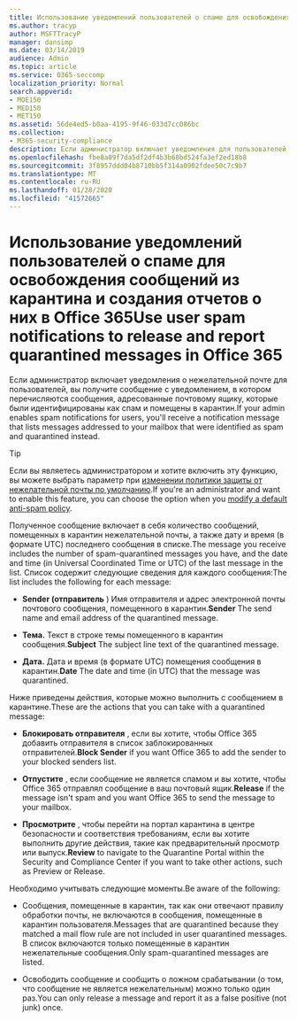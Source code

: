 ```yaml
---
title: Использование уведомлений пользователей о спаме для освобождения сообщений из карантина и создания отчетов о них в Office 365
ms.author: tracyp
author: MSFTTracyP
manager: dansimp
ms.date: 03/14/2019
audience: Admin
ms.topic: article
ms.service: O365-seccomp
localization_priority: Normal
search.appverid:
- MOE150
- MED150
- MET150
ms.assetid: 56de4ed5-b0aa-4195-9f46-033d7cc086bc
ms.collection:
- M365-security-compliance
description: Если администратор включает уведомления для пользователей, вы получите сообщение с уведомлением о том, что сообщения, отправленные в ваш почтовый ящик, были идентифицированы как спам, массовые или фишинговые сообщения. Вы можете отпустить или отправить отчет о сообщениях после получения уведомления.
ms.openlocfilehash: fbe8a09f7da5df2df4b3b68bd524fa3ef2ed18b8
ms.sourcegitcommit: 3f8957ddd04b8710bb5f314a0902fdee50c7c9b7
ms.translationtype: MT
ms.contentlocale: ru-RU
ms.lasthandoff: 01/28/2020
ms.locfileid: "41572665"
---
```

# <a name="use-user-spam-notifications-to-release-and-report-quarantined-messages-in-office-365"></a><span data-ttu-id="8dcfa-104">Использование уведомлений пользователей о спаме для освобождения сообщений из карантина и создания отчетов о них в Office 365</span><span class="sxs-lookup"><span data-stu-id="8dcfa-104">Use user spam notifications to release and report quarantined messages in Office 365</span></span>

<span data-ttu-id="8dcfa-105">Если администратор включает уведомления о нежелательной почте для пользователей, вы получите сообщение с уведомлением, в котором перечисляются сообщения, адресованные почтовому ящику, которые были идентифицированы как спам и помещены в карантин.</span><span class="sxs-lookup"><span data-stu-id="8dcfa-105">If your admin enables spam notifications for users, you'll receive a notification message that lists messages addressed to your mailbox that were identified as spam and quarantined instead.</span></span>

> [!TIP]
> <span data-ttu-id="8dcfa-106">Если вы являетесь администратором и хотите включить эту функцию, вы можете выбрать параметр при [изменении политики защиты от нежелательной почты по умолчанию](configure-your-spam-filter-policies.md).</span><span class="sxs-lookup"><span data-stu-id="8dcfa-106">If you're an administrator and want to enable this feature, you can choose the option when you [modify a default anti-spam policy](configure-your-spam-filter-policies.md).</span></span>

<span data-ttu-id="8dcfa-107">Полученное сообщение включает в себя количество сообщений, помещенных в карантин нежелательной почты, а также дату и время (в формате UTC) последнего сообщения в списке.</span><span class="sxs-lookup"><span data-stu-id="8dcfa-107">The message you receive includes the number of spam-quarantined messages you have, and the date and time (in Universal Coordinated Time or UTC) of the last message in the list.</span></span> <span data-ttu-id="8dcfa-108">Список содержит следующие сведения для каждого сообщения:</span><span class="sxs-lookup"><span data-stu-id="8dcfa-108">The list includes the following for each message:</span></span>

- <span data-ttu-id="8dcfa-109">**Sender (отправитель** ) Имя отправителя и адрес электронной почты почтового сообщения, помещенного в карантин.</span><span class="sxs-lookup"><span data-stu-id="8dcfa-109">**Sender** The send name and email address of the quarantined message.</span></span>

- <span data-ttu-id="8dcfa-110">**Тема.** Текст в строке темы помещенного в карантин сообщения.</span><span class="sxs-lookup"><span data-stu-id="8dcfa-110">**Subject** The subject line text of the quarantined message.</span></span>

- <span data-ttu-id="8dcfa-111">**Дата.** Дата и время (в формате UTC) помещения сообщения в карантин.</span><span class="sxs-lookup"><span data-stu-id="8dcfa-111">**Date** The date and time (in UTC) that the message was quarantined.</span></span>

<span data-ttu-id="8dcfa-112">Ниже приведены действия, которые можно выполнить с сообщением в карантине.</span><span class="sxs-lookup"><span data-stu-id="8dcfa-112">These are the actions that you can take with a quarantined message:</span></span>

- <span data-ttu-id="8dcfa-113">**Блокировать отправителя** , если вы хотите, чтобы Office 365 добавить отправителя в список заблокированных отправителей.</span><span class="sxs-lookup"><span data-stu-id="8dcfa-113">**Block Sender** if you want Office 365 to add the sender to your blocked senders list.</span></span>

- <span data-ttu-id="8dcfa-114">**Отпустите** , если сообщение не является спамом и вы хотите, чтобы Office 365 отправлял сообщение в ваш почтовый ящик.</span><span class="sxs-lookup"><span data-stu-id="8dcfa-114">**Release** if the message isn't spam and you want Office 365 to send the message to your mailbox.</span></span>

- <span data-ttu-id="8dcfa-115">**Просмотрите** , чтобы перейти на портал карантина в центре безопасности и соответствия требованиям, если вы хотите выполнить другие действия, такие как предварительный просмотр или выпуск.</span><span class="sxs-lookup"><span data-stu-id="8dcfa-115">**Review** to navigate to the Quarantine Portal within the Security and Compliance Center if you want to take other actions, such as Preview or Release.</span></span>

<span data-ttu-id="8dcfa-116">Необходимо учитывать следующие моменты.</span><span class="sxs-lookup"><span data-stu-id="8dcfa-116">Be aware of the following:</span></span>

- <span data-ttu-id="8dcfa-117">Сообщения, помещенные в карантин, так как они отвечают правилу обработки почты, не включаются в сообщения, помещенные в карантин пользователя.</span><span class="sxs-lookup"><span data-stu-id="8dcfa-117">Messages that are quarantined because they matched a mail flow rule are not included in user quarantined messages.</span></span> <span data-ttu-id="8dcfa-118">В список включаются только помещенные в карантин нежелательные сообщения.</span><span class="sxs-lookup"><span data-stu-id="8dcfa-118">Only spam-quarantined messages are listed.</span></span>

- <span data-ttu-id="8dcfa-119">Освободить сообщение и сообщить о ложном срабатывании (о том, что сообщение не является нежелательным) можно только один раз.</span><span class="sxs-lookup"><span data-stu-id="8dcfa-119">You can only release a message and report it as a false positive (not junk) once.</span></span>

